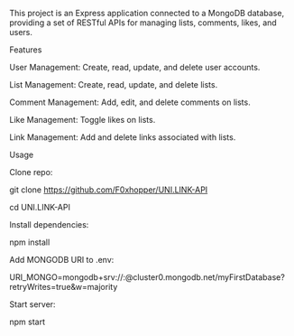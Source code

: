 This project is an Express application connected to a MongoDB database, providing a set of RESTful APIs for managing lists, comments, likes, and users.

Features

User Management: Create, read, update, and delete user accounts.

List Management: Create, read, update, and delete lists.

Comment Management: Add, edit, and delete comments on lists.

Like Management: Toggle likes on lists.

Link Management: Add and delete links associated with lists.

Usage

Clone repo:

git clone https://github.com/F0xhopper/UNI.LINK-API

cd UNI.LINK-API

Install dependencies:

npm install

Add MONGODB URI to .env:

URI_MONGO=mongodb+srv://<username>:<password>@cluster0.mongodb.net/myFirstDatabase?retryWrites=true&w=majority

Start server:

npm start
